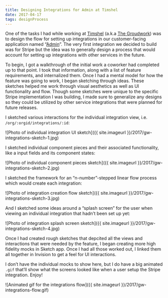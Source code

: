 ```yaml
---
title: Designing Integrations for Admin at Timshel
date: 2017-04-17
tags: designProcess
---
```


One of the tasks I had while working at [Timshel](https://timshel.com/) (a.k.a [The Groudwork](https://thegroundwork.com/)) was to design the flow for setting up integrations in our customer-facing application named “[Admin](http://jim-nielsen.com/blog/2016/redesigning-and-engineering-timshel-admin/)”. The very first integration we decided to build was for Stripe but the idea was to generally design a process that would account for setting up integrations with other services in the future.

To begin, I got a walkthrough of the initial work a coworker had completed up to that point. I took that information, along with a list of feature requirements, and internalized them. Once I had a mental model for how the feature was going to work, I began sketching through ideas. These sketches helped me work through visual aesthetics as well as UI functionality and flow. Though some sketches were unique to the specific Stripe implementation I was building, I made sure to generalize any designs so they could be utilized by other service integrations that were planned for future releases.

I sketched various interactions for the individual integration view, i.e. `/org/:orgid/integrations/:id`:

![Photo of individual integration UI sketch]({{ site.imageurl }}/2017/gw-integrations-sketch-1.jpg)

I sketched individual component pieces and their associated functionality, like a input fields and its component states:

![Photo of individual component pieces sketch]({{ site.imageurl }}/2017/gw-integrations-sketch-2.jpg)

I sketched the framework for an “n-number”-stepped linear flow process which would create each integration:

![Photo of integration creation flow sketch]({{ site.imageurl }}/2017/gw-integrations-sketch-3.jpg)

And I sketched some ideas around a “splash screen” for the user when viewing an individual integration that hadn’t been set up yet:

![Photo of integration splash screen sketch]({{ site.imageurl }}/2017/gw-integrations-sketch-4.jpg)

Once I had created rough sketches that depcited all the views and interactions that were needed by the feature, I began creating more high fidelity mocks in Sketch app. Once I had all those worked out, I linked them all together in Invision to get a feel for UI interactions.

I don’t have the individual mocks to show here, but I do have a big animated `.gif` that’ll show what the screens looked like when a user setup the Stripe integration. Enjoy!

![Animated gif for the integrations flow]({{ site.imageurl }}/2017/gw-integrations-flow.gif)